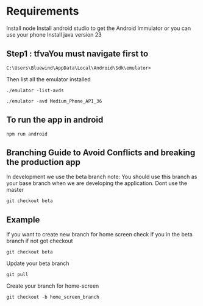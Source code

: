 # Requirements

Install node
Install android studio to get the Android Immulator or you can use your phone
Install java version 23

## Step1 : tfvaYou must navigate first to

```
C:\Users\Bluewind\AppData\Local\Android\Sdk\emulator>
```

Then list all the emulator installed

```
./emulator -list-avds
```

```
./emulator -avd Medium_Phone_API_36
```

## To run the app in android

```
npm run android
```

## Branching Guide to Avoid Conflicts and breaking the production app

In development we use the beta branch
note: You should use this branch as your base branch when we are developing the application. Dont use the master

```
git checkout beta
```

## Example

If you want to create new branch for home screen
check if you in the beta branch if not got checkout

```
git checkout beta
```

Update your beta branch

```
git pull
```

Create your branch for home-screen

```
git checkout -b home_screen_branch
```
